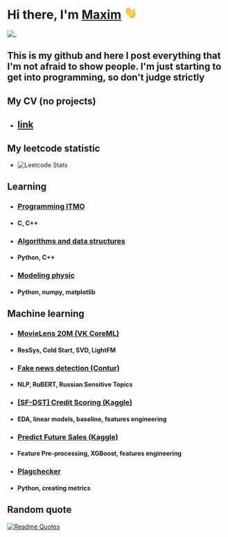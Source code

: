 # Hi there, I'm [Maxim](https://t.me/licey_maxim) <img src="images/wave.gif" height=30 width=30>

![_](https://komarev.com/ghpvc/?username=l&color=brightgreen)

## This is my github and here I post everything that I'm not afraid to show people. I'm just starting to get into programming, so don't judge strictly

## **My CV (no projects)**

* ## [link](https://drive.google.com/file/d/1jhrcZmew7Q89kcDh1qKXyO4-JDQUKzmZ/view?usp=sharing)

## **My leetcode statistic**

* ![Leetcode Stats](https://leetcode.card.workers.dev/LiceyMax?theme=dark&font=source_code_pro&extension=null)

## **Learning**

* ### [Programming ITMO](https://github.com/LiceyMaxim/Programming-1-semester)

* #### C, C++

####

* ### [Algorithms and data structures](https://github.com/LiceyMaxim/Algorithms-and-data-structures-1-semester)

* #### Python, C++

* ### [Modeling physic](https://github.com/LiceyMaxim/threebodytask)

* #### Python, numpy, matplotlib

## **Machine learning**

* ### [MovieLens 20M (VK CoreML)](https://github.com/LiceyMaxim/VK_CoreML)

* #### ResSys, Cold Start, SVD, LightFM

* ### [Fake news detection (Contur)](https://github.com/LiceyMaxim/Contur)

* #### NLP, RuBERT, Russian Sensitive Topics

* ### [[SF-DST] Credit Scoring (Kaggle)](https://github.com/LiceyMaxim/-SF-DST-Credit-Scoring)

* #### EDA, linear models, baseline, features engineering

* ### [Predict Future Sales (Kaggle)](https://github.com/LiceyMaxim/Predict-Future-Sales/)

* #### Feature Pre-processing, XGBoost, features engineering

* ### [Plagchecker](https://github.com/LiceyMaxim/plagchecker)

* #### Python, creating metrics

## **Random quote**

[![Readme Quotes](https://quotes-github-readme.vercel.app/api?type=horizontal&theme=dark)](https://github.com/piyushsuthar/github-readme-quotes)
